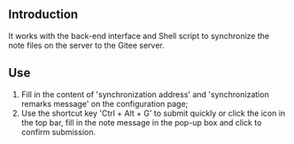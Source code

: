 ## Introduction
It works with the back-end interface and Shell script to synchronize the note files on the server to the Gitee server.

## Use
1. Fill in the content of 'synchronization address' and 'synchronization remarks message' on the configuration page;
2. Use the shortcut key 'Ctrl + Alt + G' to submit quickly or click the icon in the top bar, fill in the note message in the pop-up box and click to confirm submission.